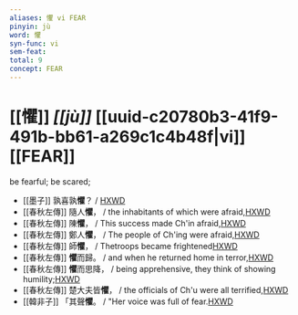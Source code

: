 ```yaml
---
aliases: 懼 vi FEAR
pinyin: jù
word: 懼
syn-func: vi
sem-feat: 
total: 9
concept: FEAR 
---
```

# [[懼]] *[[jù]]*  [[uuid-c20780b3-41f9-491b-bb61-a269c1c4b48f|vi]] [[FEAR]]
be fearful; be scared;
 - [[墨子]] 孰喜孰**懼**？
                     / [HXWD](https://hxwd.org/textview.html?location=CH1a0938_CHANT_002-19a.30)
 - [[春秋左傳]] 隨人**懼**， / the inhabitants of which were afraid,[HXWD](https://hxwd.org/textview.html?location=KR1e0001_tls_003-43a.26)
 - [[春秋左傳]] 陳**懼**， / This success made Ch'in afraid,[HXWD](https://hxwd.org/textview.html?location=KR1e0001_tls_006-188a.6)
 - [[春秋左傳]] 鄭人**懼**， / The people of Ch'ing were afraid,[HXWD](https://hxwd.org/textview.html?location=KR1e0001_tls_007-274a.11)
 - [[春秋左傳]] 師**懼**， / Thetroops became frightened[HXWD](https://hxwd.org/textview.html?location=KR1e0001_tls_007-82a.26)
 - [[春秋左傳]] **懼**而歸。 / and when he returned home in terror,[HXWD](https://hxwd.org/textview.html?location=KR1e0001_tls_007-83a.13)
 - [[春秋左傳]] **懼**而思降， / being apprehensive, they think of showing humility;[HXWD](https://hxwd.org/textview.html?location=KR1e0001_tls_009-585a.15)
 - [[春秋左傳]] 楚大夫皆**懼**， / the officials of Ch'u were all terrified,[HXWD](https://hxwd.org/textview.html?location=KR1e0001_tls_012-13a.3)
 - [[韓非子]] 「其聲**懼**。 / "Her voice was full of fear.[HXWD](https://hxwd.org/textview.html?location=KR3c0005_tls_038-40a.3)